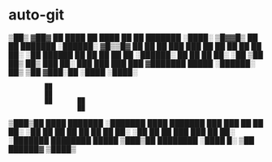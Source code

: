# auto-git


   ▒██▒
   ▓██▓                ██
   ████                ██
   ████    ██    ██  ███████    ░████░
  ▒█▓▓█▒   ██    ██  ███████   ░██████░
  ▓█▒▒█▓   ██    ██    ██      ███  ███
  ██  ██   ██    ██    ██      ██░  ░██
  ██████   ██    ██    ██      ██    ██
 ░██████░  ██    ██    ██      ██░  ░██
 ▒██  ██▒  ██▒  ███    ██░     ███  ███
 ███  ███  ▓███████    █████   ░██████░
 ██▒  ▒██   ▓███░██    ░████    ░████░                
 
 
              ██
              ██
              ██       ██
                       ██
  ▒███▒██   ████     ███████
 ░███████   ████     ███████
 ███  ███     ██       ██
 ██░  ░██     ██       ██
 ██    ██     ██       ██
 ██░  ░██     ██       ██
 ███  ███     ██       ██░
 ░███████  ████████    █████
  ▒███▒██  ████████    ░████
  █░  ▒██
  ██████▓
  ▒████▒
